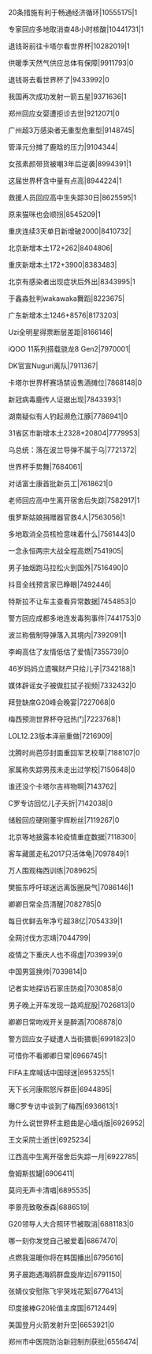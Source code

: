 20条措施有利于畅通经济循环|10555175|1

专家回应多地取消查48小时核酸|10441731|1

退钱哥前往卡塔尔看世界杯|10282019|1

供暖季天然气供应总体有保障|9911793|0

退钱哥去看世界杯了|9433992|0

我国再次成功发射一箭五星|9371636|1

郑州回应女婴遭拒诊去世|9212071|0

广州超3万感染者无重型危重型|9148745|

管泽元分摊了鹿晗的压力|9104344|

女孩素颜带货被嘲3年后逆袭|8994391|1

这届世界杯含中量有点高|8944224|1

救援人员回应高中生失踪30日|8625595|1

原来猫咪也会顺拐|8545209|1

重庆连续3天单日新增破2000|8410732|

北京新增本土172+262|8404806|

重庆新增本土172+3900|8383483|

北京有感染者出现症状后外出|8343995|1

于鑫淼批判wakawaka舞蹈|8223675|

广东新增本土1246+8576|8173203|

Uzi全明星得票断层差距|8166146|

iQOO 11系列搭载骁龙8 Gen2|7970001|

DK官宣Nuguri离队|7911367|

卡塔尔世界杯赛场禁设售酒摊位|7868148|0

新冠病毒鹿传人证据出现|7843393|1

湖南疑似有人钓起濒危江豚|7786941|0

31省区市新增本土2328+20804|7779953|

乌总统：落在波兰导弹不属于乌|7721372|

世界杯手势舞|7684061|

对话富士康首批新员工|7618621|0

老师回应高中生离开宿舍后失踪|7582917|1

俄罗斯姑娘捐赠器官救4人|7563056|1

多地取消全员核检意味着什么|7561443|0

一念永恒两宗大战全程高燃|7541905|

男子抽烟跑马拉松火到国外|7516490|0

抖音全线预言家已睁眼|7492446|

特斯拉不让车主查看异常数据|7454853|0

警方回应成都多地连发毒狗事件|7441753|0

波兰称俄制导弹落入其境内|7392091|1

李峋高估了友情低估了爱情|7355739|0

46岁妈妈立遗嘱财产只给儿子|7342188|1

媒体辟谣女子被做肛拭子视频|7332432|0

拜登缺席G20峰会晚宴|7227068|0

梅西预测世界杯夺冠热门|7223768|1

LOL12.23版本泽丽重做|7216909|

沈腾时尚芭莎封面重回军艺校草|7188107|0

家属称失踪男孩未走出过学校|7150648|0

谁还没个卡塔尔吉祥物啊|7143762|

C罗专访回忆儿子夭折|7142038|0

储殷回应硬刚董宇辉粉丝|7119267|0

北京等地披露本轮疫情重症数据|7118300|

客车藏匿走私2017只活体龟|7097849|1

万人围观梅西训练|7089625|

樊振东呼吁球迷远离饭圈戾气|7086146|1

卿卿日常全员清醒|7082785|0

每日优鲜去年净亏超38亿|7054339|1

全网讨伐方志靖|7044799|

疫情之下重庆人也不得虚|7039939|0

中国男篮换帅|7039814|0

记者实地探访石家庄防疫|7030858|0

男子晚上开车发现一路鸡屁股|7026813|0

卿卿日常吻戏开关是醉酒|7008878|0

警方回应女子疑遭人当街猥亵|6991823|0

可惜你不看卿卿日常|6966745|1

FIFA主席喊话中国球迷|6953255|1

天下长河康熙怒斥群臣|6944895|

曝C罗专访中谈到了梅西|6936613|1

为什么说世界杯主题曲是心墙dj版|6926952|

王文采院士逝世|6925234|

江西高中生离开宿舍后失踪一月|6922785|

詹姆斯拔罐|6906411|

莫问无声卡清唱|6895535|

李景亮致敬泰森|6886519|

G20领导人大合照环节被取消|6881183|0

哪一刻你发觉自己被爱着|6867470|

点燃我温暖你将在韩国播出|6795616|

男子晨跑遇海鸥群盘旋岸边|6791150|

张婧仪安慰陈飞宇哭戏花絮|6776413|

印度接棒G20轮值主席国|6712449|

美国登月火箭发射升空|6653921|0

郑州市中医院防治新冠制剂获批|6556474|

